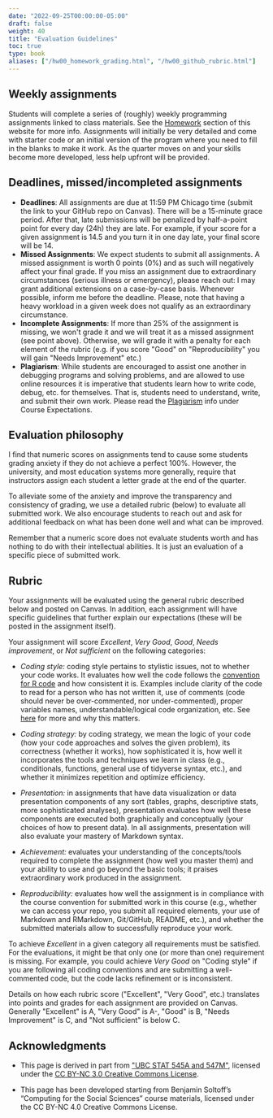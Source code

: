 ```yaml
---
date: "2022-09-25T00:00:00-05:00"
draft: false
weight: 40
title: "Evaluation Guidelines"
toc: true
type: book
aliases: ["/hw00_homework_grading.html", "/hw00_github_rubric.html"]
---
```


## Weekly assignments

Students will complete a series of (roughly) weekly programming assignments linked to class materials. See the [Homework](https://computing-soc-sci.netlify.app/homework/) section of this website for more info. 
Assignments will initially be very detailed and come with starter code or an initial version of the program where you need to fill in the blanks to make it work. As the quarter moves on and your skills become more developed, less help upfront will be provided. 


## Deadlines, missed/incompleted assignments

* **Deadlines**: All assignments are due at 11:59 PM Chicago time (submit the link to your GitHub repo on Canvas). There will be a 15-minute grace period. After that, late submissions will be penalized by half-a-point point for every day (24h) they are late. For example, if your score for a given assignment is 14.5 and you turn it in one day late, your final score will be 14. 
* **Missed Assignments**: We expect students to submit all assignments. A missed assignment is worth 0 points (0%) and as such will negatively affect your final grade. If you miss an assignment due to extraordinary circumstances (serious illness or emergency), please reach out: I may grant additional extensions on a case-by-case basis. Whenever possible, inform me before the deadline. Please, note that having a heavy workload in a given week does not qualify as an extraordinary circumstance. 
* **Incomplete Assignments**: If more than 25% of the assignment is missing, we won't grade it and we will treat it as a missed assignment (see point above). Otherwise, we will grade it with a penalty for each element of the rubric (e.g. if you score "Good" on "Reproducibility" you will gain "Needs Improvement" etc.) 
* **Plagiarism**: While students are encouraged to assist one another in debugging programs and solving problems, and are allowed to use online resources it is imperative that students learn how to write code, debug, etc. for themselves. That is, students need to understand, write, and submit their own work. Please read the [Plagiarism](https://computing-soc-sci.netlify.app/faq/course-obj-expectations/#plagiarism-and-academic-integrity) info under Course Expectations.

<!--
* You can re-do one assignment of your choice and we will re-grade it. The re-do can be submitted at any time before the last day of class and must include a narrative that explains why you are re-doing the assignment and what you have improved (e.g., "I did not understand functions that well, especially this and that. Now...")
-->

## Evaluation philosophy

I find that numeric scores on assignments tend to cause some students grading anxiety if they do not achieve a perfect 100%. 
However, the university, and most education systems more generally, require that instructors assign each student a letter grade at the end of the quarter.

To alleviate some of the anxiety and improve the transparency and consistency of grading, we use a detailed rubric (below) to evaluate all submitted work. We also encourage students to reach out and ask for additional feedback on what has been done well and what can be improved. 

Remember that a numeric score does not evaluate students worth and has nothing to do with their intellectual abilities. It is just an evaluation of a specific piece of submitted work. 

<!--
As such, I do not assign numeric scores in this class. All homework assignments are evaluated using the grading rubric below. Final grades are calculated as the cumulative performance across all homework assignments. 

I find that numeric scores on assignments tend to cause students grading anxiety if they do not achieve a perfect 100%. Nor does the numeric score convey specific feedback on what the student has done well on an assignment and on areas for improvement.

As such, I do not assign numeric scores in this class. All homework assignments are evaluated using the grading rubric below. Final grades are calculated as the cumulative performance across all homework assignments. 

Failure to complete the two weekly [peer evaluation assignments](/faq/peer-evaluations/) causes a minor deduction in the final grade.
-->


## Rubric

Your assignments will be evaluated using the general rubric described below and posted on Canvas. In addition, each assignment will have specific guidelines that further explain our expectations (these will be posted in the assignment itself). 

Your assignment will score *Excellent*, *Very Good*, *Good*, *Needs improvement*, or *Not sufficient* on the following categories:

* *Coding style:* coding style pertains to stylistic issues, not to whether your code works. It evaluates how well the code follows the [convention for R code](http://adv-r.had.co.nz/Style.html) and how consistent it is. Examples include clarity of the code to read for a person who has not written it, use of comments (code should never be over-commented, nor under-commented), proper variables names, understandable/logical code organization, etc. See [here](https://www.smashingmagazine.com/2012/10/why-coding-style-matters/) for more and why this matters.

* *Coding strategy:* by coding strategy, we mean the logic of your code (how your code approaches and solves the given problem), its correctness (whether it works), how sophisticated it is, how well it incorporates the tools and techniques we learn in class (e.g., conditionals, functions, general use of tidyverse syntax, etc.), and whether it minimizes repetition and optimize efficiency.

* *Presentation:* in assignments that have data visualization or data presentation components of any sort (tables, graphs, descriptive stats, more sophisticated analyses), presentation evaluates how well these components are executed both graphically and conceptually (your choices of how to present data). In all assignments, presentation will also evaluate your mastery of Markdown syntax. 

* *Achievement:* evaluates your understanding of the concepts/tools required to complete the assignment (how well you master them) and your ability to use and go beyond the basic tools; it praises extraordinary work produced in the assignment.

* *Reproducibility:* evaluates how well the assignment is in compliance with the course convention for submitted work in this course (e.g., whether we can access your repo, you submit all required elements, your use of Markdown and RMarkdown, Git/GitHub, README, etc.), and whether the submitted materials allow to successfully reproduce your work. 

To achieve *Excellent* in a given category all requirements must be satisfied. For the evaluations, it might be that only one (or more than one) requirement is missing. For example, you could achieve *Very Good* on "Coding style" if you are following all coding conventions and are submitting a well-commented code, but the code lacks refinement or is inconsistent.

Details on how each rubric score ("Excellent", "Very Good", etc.) translates into points and grades for each assignment are provided on Canvas. Generally "Excellent" is A, "Very Good" is A-, "Good" is B, "Needs Improvement" is C, and "Not sufficient" is below C.

<!--
Topic| Excellent: <br> ✓+ coded as +  | Good: <br> ✓ coded as 0  |Needs improvement: <br> ✓- coded as - |
|-----------| ---------------------- |--------------------------| ---------------------------------------|
|Coding style| Code is clear and well organized. Coding conventions are followed consistently (spaces, variable names, etc.). Code is well-commented and easy to read. |  Code is generally clear but could be more refined and/or is inconsistent. Coding conventions are partly followed. Code is readable but lacks some comments or is overly commented. | Code lacks refinement and/or is inconsistent. Coding conventions minimally or not followed. Code has no comments and little attention is paid to making the code human readable. |
|Coding strategy| Logic behind the code is clear. Complicated problem broken down into sub-problems that are individually much simpler. Code is efficient, correct, and minimizes repetitions. Code uses appropriate concepts learned in class (e.g. use proper data structure, etc.). All code runs correctly and checks for common errors. | Logic is overall clear. Code is mostly correct, but could be edited down to leaner code. Some "hacking" instead of using proper tools (e.g., suitable data structure) and/or efficiency and repetitions could be improved. | Logic is difficult to follow. Code tackles complicated problem in one big chunk. Some parts of the code might be repetitive, for example it could easily be functionalized. Code does not check for errors and/or code does not run.|
|Presentation| Graph(s)/table(s) carefully tuned for desired purpose. One graph/table illustrates one point. Careful styling highlights important features. Full command of Markdown syntax and its components. | Graph(s)/table(s) well chosen, but with a few minor problems (e.g., inappropriate aspect ratios, poor labels, formatting deficiencies, etc.). Appropriate use of Markdown syntax and its components, with some minor deficiencies. | Graph(s)/table(s) poorly chosen to support questions and illustrate findings. Major display problems with graphs, tables and/or Markdown components.|
|Achievement| Assignment has gone beyond what expected and required (e.g., extraordinary outcome, additional tools not explicitly addressed by this course and/or sophisticated use of tools from course).| Tools and techniques from the course are applied competently and somewhat creatively. Chosen task is good, but fairly conservative in ambition.|Assignment does not display the expected level of mastery of the tools and techniques in this course. Chosen task is too limited in scope.|
|Reproducibility| Full compliance with course conventions for submitted work in this course. Access is as easy as possible, complies with reproducibility conventions, code runs, workflow is correct. | Code partially complies with reproducibility conventions and/or code does not run. | Not an earnest effort to reduce friction and comply with conventions and/or code does not run.|

## Template

```
Evaluation
-----------------------------------------------------------------------------
| Topic                       | Excellent | Good         | Needs Improvement |
|-----------------------------|-----------|--------------|------------|
| **Coding style**            |           |              |            |
| **Coding strategy**         |           |              |            |
| **Presentation**            |           |              |            |
| **Achievement**             |           |              |            |
| **Reproducibility**         |           |              |            |

Examples of further remarks:
* Elaborate on above, especially for "Needs improvement"
* Specific praise
* Specific constructive criticism

```

## How do the rubric scores convert to a letter grade?

* You can think at "Good" as being equivalent to a B+. So if you hypothetically earn "Good" on every assignment for every rubric element, at the end of the quarter you would earn a B+. 
* If you earn a combination of "Good" and "Excellent," you are looking at the difference between a B+ and an A-, or an A- and an A (e.g., if the majority of your evaluations are "Excellent" you are closer to an A, if they the majority are "Good" you are closer to a B+).
* If you earn a combination of "Good" and "Needs Improvement" scores, then you might be somewhere between a B+ and a B, or lower.
* The same logic applies if you earn a combination of all three scores: your final grade will depend on how many scores for each category

Historically, the majority of students in the class earn a B+ or higher.

The final grade is calculated as the cumulative performance (sum of all "Excellent", "Good", "Needs Improvement" across all homework assignments), assuming you are submitting all assignments: missed assignments or incomplete work will negatively affect your grade (see above for more info)

-->

## Acknowledgments


* This page is derived in part from ["UBC STAT 545A and 547M"](http://stat545.com), licensed under the [CC BY-NC 3.0 Creative Commons License](https://creativecommons.org/licenses/by-nc/3.0/).

* This page has been developed starting from Benjamin Soltoff’s “Computing for the Social Sciences” course materials, licensed under the CC BY-NC 4.0 Creative Commons License.



<!--
You will complete a series of programming assignments throughout the quarter linked to class materials. Assignments will initially come with starter code, or an initial version of the program where you need to fill in the blanks to make it work. As the quarter moves on and your skills become more developed, less help upfront will be provided. Each assignment will be evaluated by myself or a TA.

Each assignment will be evaluated by myself or a TA, as well as by *two peers*. Peer review is a crucial element to this course, in that by [eating each other's dog food](https://en.wikipedia.org/wiki/Eating_your_own_dog_food) you will learn to read, debug, and reproduce code and analysis. And while I and the TAs are competent users in R, your classmates are not - so make sure your code is [well-documented](#documentation) so that others with basic knowledge of programming and R can follow along and reuse your code. Be sure to read the instructions for [peer review](/faq/peer-evaluations/) so you know how to provide useful feedback.

<!--
As part of this course you will be reviewing, commenting on, and marking other students' assignments. This is a mandatory part of the course: failure to complete peer reviews will result in a mark down on your final grade.

## Expectations for peer reviewer

* Identify three **specific things** your peer did well
* Identify three **specific things** the student could improve upon (and ideally provide a suggested approach or solution)

## How to do peer review well

* Give thoughtful, constructive and considerate comments
* Be specific and concise
* Use [the rubric](/faq/homework-evaluations/) for ideas about criteria to evaluate and comment on
* Try to learn something new and, if you succeed, point that out
* If you can't find anything to praise or that you found helpful, then at least offer some suggestions in a kind way
* See [here](https://help.github.com/articles/reviewing-proposed-changes-in-a-pull-request/) for useful instructions on how to initiate and submit reviews using GitHub's built-in tools
* To ensure reproducibility, you might find it useful to clone your classmate's repo and attempt to run their script(s). If you cannot execute them, then the code is not reproducible. Also be aware your classmates will hold you to a similar standard.

## How to do peer review bad

* Your review is so generic that it's hard to determine which assignment you're reviewing
* Your review is mean
* You can't find anything to praise/learn and yet you don't offer any suggestions either

Performing good peer review is difficult! In graduate school we are taught to criticize and tear down others' work and find the flaws. We need to be better at this and not just criticize, but highlight good aspects and suggest how to improve the work. This is still a habit I am struggling to break, so start working on it now before you leave grad school.

## Acknowledgments


* This page is derived in part from ["UBC STAT 545A and 547M"](http://stat545.com), licensed under the [CC BY-NC 3.0 Creative Commons License](https://creativecommons.org/licenses/by-nc/3.0/).
-->


